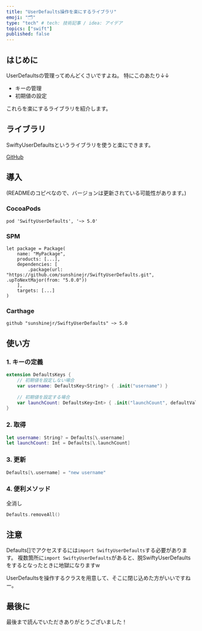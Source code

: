 ```yaml
---
title: "UserDefaults操作を楽にするライブラリ"
emoji: "🗂"
type: "tech" # tech: 技術記事 / idea: アイデア
topics: ["swift"]
published: false
---
```

## はじめに
UserDefaultsの管理ってめんどくさいですよね。
特にこのあたり↓↓
- キーの管理
- 初期値の設定

これらを楽にするライブラリを紹介します。

## ライブラリ
SwiftyUserDefaultsというライブラリを使うと楽にできます。

[GitHub](https://github.com/sunshinejr/SwiftyUserDefaults)

## 導入
(READMEのコピペなので、バージョンは更新されている可能性があります。)

### CocoaPods
```
pod 'SwiftyUserDefaults', '~> 5.0'
```

### SPM
```
let package = Package(
    name: "MyPackage",
    products: [...],
    dependencies: [
        .package(url: "https://github.com/sunshinejr/SwiftyUserDefaults.git", .upToNextMajor(from: "5.0.0"))
    ],
    targets: [...]
)
```

### Carthage
```
github "sunshinejr/SwiftyUserDefaults" ~> 5.0
```

## 使い方
### 1. キーの定義
```swift
extension DefaultsKeys {
    // 初期値を設定しない場合
    var username: DefaultsKey<String?> { .init("username") }
    
    // 初期値を設定する場合
    var launchCount: DefaultsKey<Int> { .init("launchCount", defaultValue: 0) }
}
```

### 2. 取得
```swift
let username: String? = Defaults[\.username]
let launchCount: Int = Defaults[\.launchCount]
```

### 3. 更新
```swift
Defaults[\.username] = "new username"
```

### 4. 便利メソッド
全消し
```swift
Defaults.removeAll()
```

## 注意
Defaults[]でアクセスするには`import SwiftyUserDefaults`する必要があります。
複数箇所に`import SwiftyUserDefaults`があると、脱SwiftyUserDefaultsをするとなったときに地獄になりますw

UserDefaultsを操作するクラスを用意して、そこに閉じ込めた方がいいですねー。

## 最後に
最後まで読んでいただきありがとうございました！